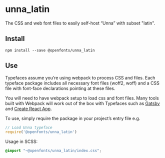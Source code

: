 
# unna_latin

The CSS and web font files to easily self-host “Unna” with subset "latin".

## Install

`npm install --save @openfonts/unna_latin`

## Use

Typefaces assume you’re using webpack to process CSS and files. Each typeface
package includes all necessary font files (woff2, woff) and a CSS file with
font-face declarations pointing at these files.

You will need to have webpack setup to load css and font files. Many tools built
with Webpack will work out of the box with Typefaces such as [Gatsby](https://github.com/gatsbyjs/gatsby)
and [Create React App](https://github.com/facebookincubator/create-react-app).

To use, simply require the package in your project’s entry file e.g.

```javascript
// Load Unna typeface
require('@openfonts/unna_latin')
```

Usage in SCSS:
```scss
@import "~@openfonts/unna_latin/index.css";
```

